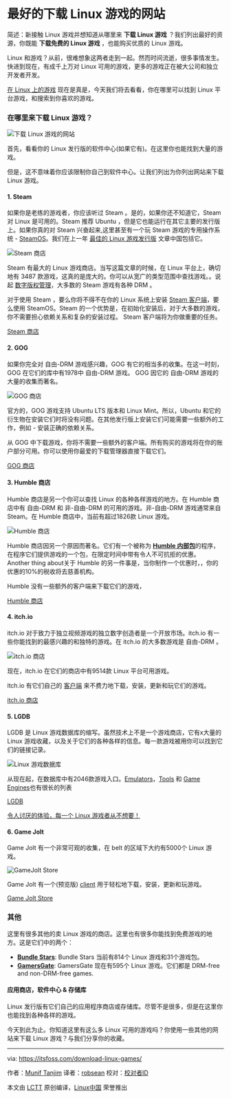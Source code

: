 最好的下载 Linux 游戏的网站
======
简述：新接触 Linux 游戏并想知道从哪里来 **下载 Linux 游戏** ？我们列出最好的资源，你既能 **下载免费的 Linux 游戏** ，也能购买优质的 Linux 游戏。

Linux 和游戏？从前，很难想象这两者走到一起。然而时间流逝，很多事情发生。快进到现在，有成千上万对 Linux 可用的游戏，更多的游戏正在被大公司和独立开发者开发。

[在 Linux 上的游戏][1] 现在是真是，今天我们将去看看，你在哪里可以找到 Linux 平台游戏，和搜索到你喜欢的游戏。

### 在哪里来下载 Linux 游戏？

![下载 Linux 游戏的网站][2]

首先，看看你的 Linux 发行版的软件中心(如果它有)。在这里你也能找到大量的游戏。

但是，这不意味着你应该限制你自己到软件中心。让我们列出为你列出网站来下载 Linux 游戏。

#### 1. Steam

如果你是老练的游戏者，你应该听过 Steam 。是的，如果你还不知道它，Steam 对 Linux 是可用的。Steam 推荐 Ubuntu ，但是它也能运行在其它主要的发行版上。如果你真的对 Steam 兴奋起来,这里甚至有一个玩 Steam 游戏的专用操作系统 - [SteamOS][3]。我们在上一年 [最佳的 Linux 游戏发行版][4] 文章中国包括它。

![Steam 商店][5]

Steam 有最大的 Linux 游戏商店。当写这篇文章的时候，在 Linux 平台上，确切地有 3487 款游戏，这真的是庞大的。你可以从宽广的类型范围中查找游戏。。说起 [数字版权管理][6]，大多数的 Steam 游戏有各种 DRM 。

对于使用 Steam ，要么你将不得不在你的 Linux 系统上安装 [Steam 客户端][7]，要么使用 SteamOS。Steam 的一个优势是，在初始化安装后，对于大多数的游戏，你不需要担心依赖关系和复杂的安装过程。 Steam 客户端将为你做重要的任务。

[Steam 商店][8]

#### 2. GOG

如果你完全对 自由-DRM 游戏感兴趣，GOG 有它的相当多的收集。在这一时刻，GOG 在它们的库中有1978中 自由-DRM 游戏。 GOG 因它的 自由-DRM 游戏的大量的收集而著名。

![GOG 商店][9]

官方的，GOG 游戏支持 Ubuntu LTS 版本和 Linux Mint。所以，Ubuntu 和它的衍生物在安装它们时将没有问题。在其他发行版上安装它们可能需要一些额外的工作，例如 - 安装正确的依赖关系。

从 GOG 中下载游戏，你将不需要一些额外的客户端。所有购买的游戏将在你的账户部分可用。你可以使用你最爱的下载管理器直接下载它们。

[GOG 商店][10]

#### 3. Humble 商店

Humble 
商店是另一个你可以查找 Linux 的各种各样游戏的地方。在 Humble 商店中有 自由-DRM 和 非-自由-DRM 的可用的游戏。非-自由-DRM 游戏通常来自 Steam。在 Humble 商店中，当前有超过1826款 Linux 游戏。

![Humble 商店][11]

Humble 商店因另一个原因而著名。它们有一个被称为 [**Humble 内部包**][12]的程序，在程序它们提供游戏的一个包，在限定时间中带有令人不可抗拒的优惠。 Another thing about关于 Humble 的另一件事是，当你制作一个优惠时，，你的优惠的10%的税收将去慈善机构。

Humble 没有一些额外的客户端来下载它们的游戏，

[Humble 商店][13]

#### 4. itch.io

itch.io 对于致力于独立视频游戏的独立数字创造者是一个开放市场。itch.io 有一些你能找到的最感兴趣的和独特的游戏。在 itch.io 的大多数游戏是 自由-DRM 。

![itch.io 商店][14]

现在，itch.io 在它们的商店中有9514款 Linux 平台可用游戏。

itch.io 有它们自己的 [客户端][15] 来不费力地下载，安装，更新和玩它们的游戏。

[itch.io 商店][16]

#### 5. LGDB

LGDB 是 Linux 游戏数据库的缩写。虽然技术上不是一个游戏商店，它有x大量的 Linux 游戏收藏，以及关于它们的各种各样的信息。每一款游戏被用你可以找到它们的链接记录。

![Linux 游戏数据库][17]

从现在起，在数据库中有2046款游戏入口。[Emulators][18]，[Tools][19] 和 [Game Engines][20]也有很长的列表

[LGDB][21]

[令人讨厌的体验，每一个 Linux 游戏者从不想要！][27]

#### 6. Game Jolt

Game Jolt 有一个非常可观的收集，在 belt 的区域下大约有5000个 Linux 游戏。

![GameJolt Store][22]

Game Jolt 有一个(预览版) [client][23] 用于轻松地下载，安装，更新和玩游戏。

[Game Jolt Store][24]

### 其他

这里有很多其他的卖 Linux 游戏的商店。这里也有很多你能找到免费游戏的地方。这是它们中的两个：

  * [**Bundle Stars**][25]: Bundle Stars 当前有814个 Linux 游戏和31个游戏包。
  * [**GamersGate**][26]: GamersGate 现在有595个 Linux 游戏。它们都是 DRM-free and non-DRM-free games.



#### 应用商店，软件中心 & 存储库

Linux 发行版有它们自己的应用程序商店或存储库。尽管不是很多，但是在这里你也能找到各种各样的游戏。

今天到此为止。你知道这里有这么多 Linux 可用的游戏吗？你使用一些其他的网站来下载 Linux 游戏？与我们分享你的收藏。

--------------------------------------------------------------------------------

via: https://itsfoss.com/download-linux-games/

作者：[Munif Tanjim][a]
译者：[robsean](https://github.com/robsean)
校对：[校对者ID](https://github.com/校对者ID)

本文由 [LCTT](https://github.com/LCTT/TranslateProject) 原创编译，[Linux中国](https://linux.cn/) 荣誉推出

[a]: https://itsfoss.com/author/munif/
[1]:https://itsfoss.com/linux-gaming-guide/
[2]:https://itsfoss.com/wp-content/uploads/2017/05/download-linux-games-800x450.jpg
[3]:http://store.steampowered.com/steamos/
[4]:https://itsfoss.com/linux-gaming-distributions/
[5]:https://itsfoss.com/wp-content/uploads/2017/05/Steam-Store-800x382.jpg
[6]:https://www.wikiwand.com/en/Digital_rights_management
[7]:http://store.steampowered.com/about/
[8]:http://store.steampowered.com/linux
[9]:https://itsfoss.com/wp-content/uploads/2017/05/GOG-Store-800x366.jpg
[10]:https://www.gog.com/games?system=lin_mint,lin_ubuntu
[11]:https://itsfoss.com/wp-content/uploads/2017/05/The-Humble-Store-800x393.jpg
[12]:https://www.humblebundle.com/?partner=itsfoss
[13]:https://www.humblebundle.com/store?partner=itsfoss
[14]:https://itsfoss.com/wp-content/uploads/2017/05/itch.io-Store-800x485.jpg
[15]:https://itch.io/app
[16]:https://itch.io/games/platform-linux
[17]:https://itsfoss.com/wp-content/uploads/2017/05/LGDB-800x304.jpg
[18]:https://lgdb.org/emulators
[19]:https://lgdb.org/tools
[20]:https://lgdb.org/engines
[21]:https://lgdb.org/games
[22]:https://itsfoss.com/wp-content/uploads/2017/05/GameJolt-Store-800x357.jpg
[23]:http://gamejolt.com/client
[24]:http://gamejolt.com/games/best?os=linux
[25]:https://www.bundlestars.com/en/games?page=1&platforms=Linux
[26]:https://www.gamersgate.com/games?state=available
[27]:https://itsfoss.com/linux-gaming-problems/
